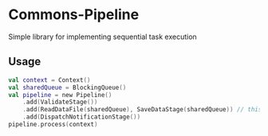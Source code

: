 # Commons-Pipeline
Simple library for implementing sequential task execution

## Usage
```kotlin
val context = Context()
val sharedQueue = BlockingQueue()
val pipeline = new Pipeline()
    .add(ValidateStage())
    .add(ReadDataFile(sharedQueue), SaveDataStage(sharedQueue)) // this stage will be executed in parallel
    .add(DispatchNotificationStage())
pipeline.process(context)
```         